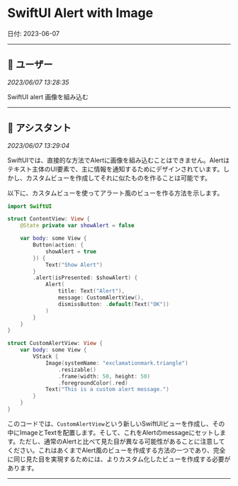 # SwiftUI Alert with Image

日付: 2023-06-07

---

## 👤 ユーザー
*2023/06/07 13:28:35*

SwiftUI  alert 画像を組み込む

---

## 🤖 アシスタント
*2023/06/07 13:29:04*

SwiftUIでは、直接的な方法でAlertに画像を組み込むことはできません。Alertはテキスト主体のUI要素で、主に情報を通知するためにデザインされています。しかし、カスタムビューを作成してそれに似たものを作ることは可能です。

以下に、カスタムビューを使ってアラート風のビューを作る方法を示します。

```swift
import SwiftUI

struct ContentView: View {
    @State private var showAlert = false

    var body: some View {
        Button(action: {
            showAlert = true
        }) {
            Text("Show Alert")
        }
        .alert(isPresented: $showAlert) { 
            Alert(
                title: Text("Alert"),
                message: CustomAlertView(),
                dismissButton: .default(Text("OK"))
            )
        }
    }
}

struct CustomAlertView: View {
    var body: some View {
        VStack {
            Image(systemName: "exclamationmark.triangle")
                .resizable()
                .frame(width: 50, height: 50)
                .foregroundColor(.red)
            Text("This is a custom alert message.")
        }
    }
}
```

このコードでは、`CustomAlertView`という新しいSwiftUIビューを作成し、その中にImageとTextを配置します。そして、これをAlertのmessageにセットします。ただし、通常のAlertと比べて見た目が異なる可能性があることに注意してください。これはあくまでAlert風のビューを作成する方法の一つであり、完全に同じ見た目を実現するためには、よりカスタム化したビューを作成する必要があります。

---
